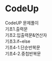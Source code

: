# CodeUp<br>
CodeUP 문제풀이<br>
기초1.출력문<br>
기초2.입출력문&연산자<br>
기초3.if~else<br>
기초4-1.단순반복문<br>
기초4-2.중첩반복문
